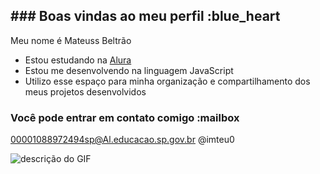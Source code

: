 ## ### Boas vindas ao meu perfil :blue_heart

Meu nome é Mateuss Beltrão 

- Estou estudando na [Alura](https://www.alura.com.br)
- Estou me desenvolvendo na linguagem JavaScript
- Utilizo esse espaço para minha organização e compartilhamento dos meus projetos desenvolvidos

### Você pode entrar em contato comigo :mailbox

00001088972494sp@Al.educacao.sp.gov.br
@imteu0

![descrição do GIF](https://media1.tenor.com/m/YGt9uVfGSe4AAAAC/michael-jordan.gif)
